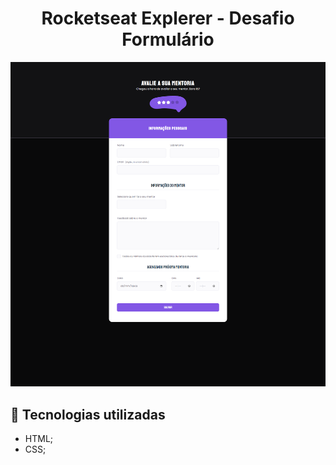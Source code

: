 <h1 align="center">
  Rocketseat Explerer - Desafio Formulário
</h1>

![preview](/assets/img/preview.png)

## 💼 Tecnologias utilizadas

- HTML;
- CSS;
